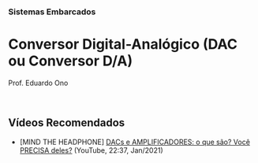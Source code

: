### Sistemas Embarcados

# Conversor Digital-Analógico (DAC ou Conversor D/A)

Prof. Eduardo Ono

<br>

## Vídeos Recomendados

* [MIND THE HEADPHONE] [DACs e AMPLIFICADORES: o que são? Você PRECISA deles?](https://www.youtube.com/watch?v=FOBKIB82Nr0) (YouTube, 22:37, Jan/2021)

<br>
